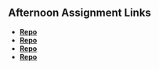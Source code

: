 ## Afternoon Assignment Links

* **[Repo](https://github.com/everettsmith928/scoreboard)**
* **[Repo](https://github.com/everettsmith928/theswarm)**
* **[Repo](https://github.com/everettsmith928/icecreamparlor)**
* **[Repo](https://github.com/axelarciniega/partnerGame)**
